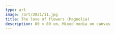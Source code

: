 ```yaml
---
type: art
image: /art/2021/11.jpg
title: The love of flowers (Magnolia)
description: 80 × 80 cm, Mixed media on canvas
---
```

